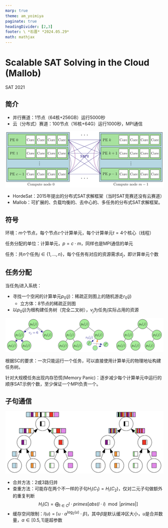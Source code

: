 ```yaml
---
marp: true
theme: am_yoimiya
paginate: true
headingDivider: [2,3]
footer: \ *石晋* *2024.05.29*
math: mathjax
---
```


<!-- _class: cover_a -->
<!-- _paginate: "" -->
<!-- _footer: "" -->

# Scalable SAT Solving in the Cloud (Mallob)

SAT 2021

## 简介

- 并行赛道：1节点（64核+256GB）运行5000秒
- 云（分布式）赛道：100节点（16核+64G）运行1000秒，MPI通信

![#c](./_SAT_2021_Mallob.assets/image-20240527233645669.png)

- HordeSat：2015年提出的分布式SAT求解框架（当时SAT竞赛还没有云赛道）
- Mallob：可扩展的、负载均衡的、去中心的、多任务的分布式SAT求解框架。

## 符号

环境：$m$个节点，每个节点$c$个计算单元，每个计算单元$t=4$个核心（线程）

任务分配的单位：计算单元，$p=c\cdot m$，同样也是MPI通信的单元​

任务：共$n$个任务$j\in\{1,...,n\}$，每个任务有对应的资源需求$d_j$​，即计算单元个数

## 任务分配

当任务$j$进入系统：

- 寻找一个空闲的计算单元$p_0(j)$​：稀疏正则图上的随机游走$r_0(j)$
  - 立方体：8节点的稀疏正则图
- 以$p_0(j)$为根构建任务树（完全二叉树），$v_j$为任务$j$实际占用的资源

![#c](./_SAT_2021_Mallob.assets/image-20240528002150342.png)

根据SC的要求：一次只能运行一个任务，可以直接使用计算单元的物理地址构建任务树。

针对大规模任务出现内存恐慌(Memory Panic)：逐步减少每个计算单元中运行的顺序SAT示例个数，至少保证一个MPI负责一个。

## 子句通信

![#c h:350](./_SAT_2021_Mallob.assets/image-20240528161458859.png)

- 合并方法：2或3路归并
- 查重方法：可能存在两个不一样的子句$H_i(C_1)=H_i(C_2)$，仅对二元子句做额外的重复判断
  $$
  H_i(C)=\bigoplus_{l \in C}l\cdot primes\left[abs(l\cdot i) \mod \left|primes\right|\right]
  $$
- 缓存空间限制：$l(u)=\lceil u \cdot \alpha^{\log_2(u)}\cdot\beta \rceil$，其中$\beta$是默认缓冲区大小，$u$是合并数量，$\alpha\in[0.5,1]$是超参数
